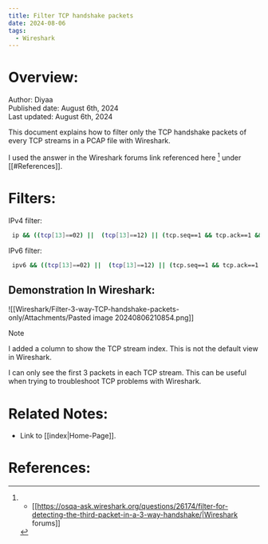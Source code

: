 ```yaml
---
title: Filter TCP handshake packets
date: 2024-08-06
tags:
  - Wireshark
---
```

# Overview:

Author: Diyaa<br>
Published date: August 6th, 2024<br>
Last updated: August 6th, 2024<br>

This document explains how to filter only the TCP handshake packets of every TCP streams in a PCAP file with Wireshark.

I used the answer in the Wireshark forums link referenced here [^1] under [[#References]].

# Filters:

IPv4 filter:

```bash
 ip && ((tcp[13]==02) ||  (tcp[13]==12) || (tcp.seq==1 && tcp.ack==1 && tcp.len==0 && tcp.window_size_scalefactor ge 0))
```

IPv6 filter:

```bash
 ipv6 && ((tcp[13]==02) ||  (tcp[13]==12) || (tcp.seq==1 && tcp.ack==1 && tcp.len==0 && tcp.window_size_scalefactor ge 0))
```

## Demonstration In Wireshark:

![[Wireshark/Filter-3-way-TCP-handshake-packets-only/Attachments/Pasted image 20240806210854.png]]

> [!note]
> I added a column to show the TCP stream index. This is not the default view in Wireshark.

I can only see the first 3 packets in each TCP stream. This can be useful when trying to troubleshoot TCP problems with Wireshark.

# Related Notes:

- Link to [[index|Home-Page]].

# References:

[^1]: - [[https://osqa-ask.wireshark.org/questions/26174/filter-for-detecting-the-third-packet-in-a-3-way-handshake/|Wireshark forums]]

